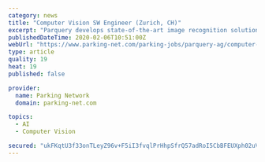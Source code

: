 ```yaml
---
category: news
title: "Computer Vision SW Engineer (Zurich, CH)"
excerpt: "Parquery develops state-of-the-art image recognition solutions to detect objects from any camera. With our products, our customers build smart cities by analyzing parking occupancy in real-time. Our innovative and in-house object detection technology is highly flexible, and with this we are expanding our portfolio. New projects include space ..."
publishedDateTime: 2020-02-06T10:51:00Z
webUrl: "https://www.parking-net.com/parking-jobs/parquery-ag/computer-vision-sw-engineer-zurich-ch"
type: article
quality: 19
heat: 19
published: false

provider:
  name: Parking Network
  domain: parking-net.com

topics:
  - AI
  - Computer Vision

secured: "ukFKqtU3f33onTLeyZ96v+F5iI3fvqlPrHhpSfrQ57adRoI5CbBFEUXph02uVhX1TbdEFjfLbIoVvpJxsO8PXgBENQjiHmNrR6GwWnvU+rgkK/1BDQZHevZSiFoAu7XYNKuSISQPCauENTNXsNJMrppXFK/QBuuKxn6TokPc6B+r9eBOVJ3+9u1zJ6EbVvP+jKoO+L/ja5UrYodpZ1YoKNuHWiNVbvOAFywK2Gc2ZWnagmPTWvDLvw4G7Qbm4LuB9Sw/PdA1yWIPsFF3krauikk+wPkYOp8E8PRummjhcYF/FJDZ7V+ngOW7jB5NR4tgbC4xhQ54c+DUsnulngxXTrHeXfSjNks2BimMBOef5Xx1cdWKb82pr3JCGYYQ2ryKBHjGWWF4RZ3rxRzzaipnoiM5XT5Nrl7dBmVlHuNxSXe9NrYS7J3O5FO/mkl/uG5Z4XweDRb98rz3PNE4GhyAENHfmexXbps72Yya4gPr0zE=;UbEQm6PD4U7GH+zq+bzPkg=="
---
```


